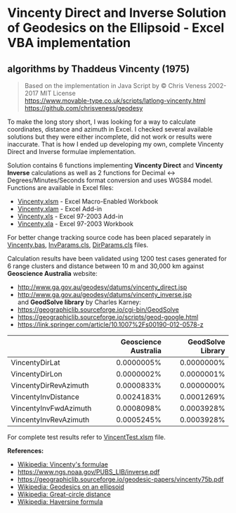 # Vincenty Direct and Inverse Solution of Geodesics on the Ellipsoid - Excel VBA implementation
## algorithms by Thaddeus Vincenty (1975)

> Based on the implementation in Java Script by © Chris Veness 2002-2017 MIT License  
> https://www.movable-type.co.uk/scripts/latlong-vincenty.html  
> https://github.com/chrisveness/geodesy

To make the long story short, I was looking for a way to calculate coordinates, distance and azimuth in Excel.
I checked several available solutions but they were either incomplete, did not work or results were inaccurate.
That is how I ended up developing my own, complete Vincenty Direct and Inverse formulae implementation.

Solution contains 6 functions implementing **Vincenty Direct** and **Vincenty Inverse** calculations as well as 2 functions for Decimal ↔ Degrees/Minutes/Seconds format conversion and uses WGS84 model. Functions are available in Excel files:
+ [Vincenty.xlsm](../../raw/master/Vincenty.xlsm) - Excel Macro-Enabled Workbook
+ [Vincenty.xlam](../../raw/master/Vincenty.xlam) - Excel Add-in
+ [Vincenty.xls](../../raw/master/Vincenty.xls) - Excel 97-2003 Add-in
+ [Vincenty.xla](../../raw/master/Vincenty.xla) - Excel 97-2003 Workbook

For better change tracking source code has been placed separately in [Vincenty.bas](Vincenty.bas), [InvParams.cls](InvParams.cls), [DirParams.cls](DirParams.cls) files.

Calculation results have been validated using 1200 test cases generated for 6 range clusters and distance between 10 m and 30,000 km 
against **Geoscience Australia** website:
+ http://www.ga.gov.au/geodesy/datums/vincenty_direct.jsp
+ http://www.ga.gov.au/geodesy/datums/vincenty_inverse.jsp  
and **GeodSolve library** by Charles Karney:
+ https://geographiclib.sourceforge.io/cgi-bin/GeodSolve
+ https://geographiclib.sourceforge.io/scripts/geod-google.html
+ https://link.springer.com/article/10.1007%2Fs00190-012-0578-z  

&nbsp;|Geoscience Australia|GeodSolve Library
-----|-----:|-----:
VincentyDirLat|0.0000005%|0.0000000%
VincentyDirLon|0.0000002%|0.0000001%
VincentyDirRevAzimuth|0.0000833%|0.0000000%
VincentyInvDistance|0.0024183%|0.0001269%
VincentyInvFwdAzimuth|0.0008098%|0.0003928%
VincentyInvRevAzimuth|0.0005245%|0.0003928%

For complete test results refer to [VincentTest.xlsm](../../raw/master/VincentyTest.xlsm) file.

**References:**
+ [Wikipedia: Vincenty's formulae](https://en.wikipedia.org/wiki/Vincenty%27s_formulae)
+ https://www.ngs.noaa.gov/PUBS_LIB/inverse.pdf
+ https://geographiclib.sourceforge.io/geodesic-papers/vincenty75b.pdf
+ [Wikipedia: Geodesics on an ellipsoid](https://en.wikipedia.org/wiki/Geodesics_on_an_ellipsoid)
+ [Wikipedia: Great-circle distance](https://en.wikipedia.org/wiki/Great-circle_distance)
+ [Wikipedia: Haversine formula](https://en.wikipedia.org/wiki/Haversine_formula)
